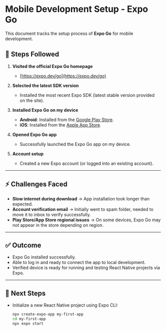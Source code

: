 # Mobile Development Setup - Expo Go

This document tracks the setup process of **Expo Go** for mobile development.

## 🚀 Steps Followed

1. **Visited the official Expo Go homepage**  
   - [https://expo.dev/go](https://expo.dev/go)  

2. **Selected the latest SDK version**  
   - Installed the most recent Expo SDK (latest stable version provided on the site).  

3. **Installed Expo Go on my device**  
   - **Android**: Installed from the [Google Play Store](https://play.google.com/store/apps/details?id=host.exp.exponent).  
   - **iOS**: Installed from the [Apple App Store](https://apps.apple.com/app/expo-go/id982107779).  

4. **Opened Expo Go app**  
   - Successfully launched the Expo Go app on my device.  

5. **Account setup**  
   - Created a new Expo account (or logged into an existing account).  

---

## ⚡ Challenges Faced

- **Slow internet during download** → App installation took longer than expected.  
- **Account verification email** → Initially went to spam folder, needed to move it to inbox to verify successfully.  
- **Play Store/App Store regional issues** → On some devices, Expo Go may not appear in the store depending on region.  

---

## ✅ Outcome

- Expo Go installed successfully.  
- Able to log in and ready to connect the app to local development.  
- Verified device is ready for running and testing React Native projects via Expo.  

---

## 📌 Next Steps

- Initialize a new React Native project using Expo CLI:
  ```bash
  npx create-expo-app my-first-app
  cd my-first-app
  npx expo start
